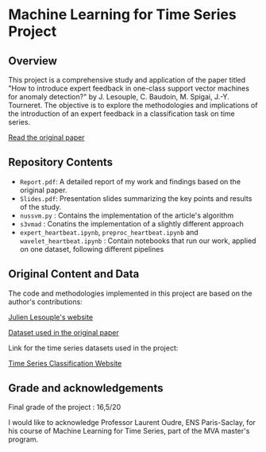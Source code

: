 # Machine Learning for Time Series Project

## Overview

This project is a comprehensive study and application of the paper titled "How to introduce expert feedback in one-class support vector machines for anomaly detection?" by J. Lesouple, C. Baudoin, M. Spigai, J.-Y. Tourneret. The objective is to explore the methodologies and implications of the introduction of an expert feedback in a classification task on time series.

[Read the original paper](https://oatao.univ-toulouse.fr/28058/1/Lesouple_28058.pdf)

## Repository Contents

- `Report.pdf`: A detailed report of my work and findings based on the original paper.
- `Slides.pdf`: Presentation slides summarizing the key points and results of the study.
- `nussvm.py` : Contains the implementation of the article's algorithm
- `s3vmad` : Conatins the implementation of a slightly different approach
- `expert_heartbeat.ipynb`, `preproc_heartbeat.ipynb` and `wavelet_heartbeat.ipynb` : Contain notebooks that run our work, applied on one dataset, following different pipelines

## Original Content and Data

The code and methodologies implemented in this project are based on the author's contributions:

[Julien Lesouple's website](http://perso.recherche.enac.fr/~julien.lesouple/)

[Dataset used in the original paper](https://github.com/shubhomoydas/ad_examples/tree/master/ad_examples/datasets/anomaly)

Link for the time series datasets used in the project:

[Time Series Classification Website](https://www.timeseriesclassification.com/dataset.php)

## Grade and acknowledgements

Final grade of the project : 16,5/20

I would like to acknowledge Professor Laurent Oudre, ENS Paris-Saclay, for his course of Machine Learning for Time Series, part of the MVA master's program.

